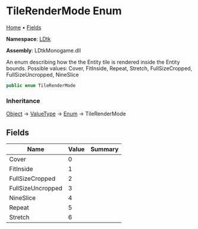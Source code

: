 # TileRenderMode Enum

[Home](../../README.md) &#x2022; [Fields](#fields)

**Namespace**: [LDtk](../README.md)

**Assembly**: LDtkMonogame\.dll

  
An enum describing how the the Entity tile is rendered inside the Entity bounds\. Possible
values: Cover, FitInside, Repeat, Stretch, FullSizeCropped,
FullSizeUncropped, NineSlice

```csharp
public enum TileRenderMode
```

### Inheritance

[Object](https://docs.microsoft.com/en-us/dotnet/api/system.object) &#x2192; [ValueType](https://docs.microsoft.com/en-us/dotnet/api/system.valuetype) &#x2192; [Enum](https://docs.microsoft.com/en-us/dotnet/api/system.enum) &#x2192; TileRenderMode

## Fields

| Name | Value | Summary |
| ---- | ----- | ------- |
| Cover | 0 |
| FitInside | 1 |
| FullSizeCropped | 2 |
| FullSizeUncropped | 3 |
| NineSlice | 4 |
| Repeat | 5 |
| Stretch | 6 |

